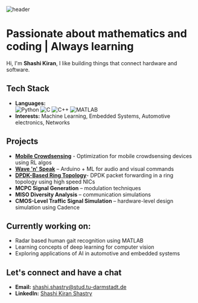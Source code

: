 
![header](https://capsule-render.vercel.app/api?type=waving&color=gradient&height=100&section=header&text=Hello%20World!&fontSize=70&fontColor=ffffff&fontAlignY=50&desc=Welcome%20to%20my%20hub&descAlignY=90)

# Passionate about mathematics and coding | Always learning

Hi, I'm **Shashi Kiran**, I like building things that connect hardware and software.



##  Tech Stack
- **Languages:**  
![Python](https://img.shields.io/badge/-Python-3776AB?logo=python&logoColor=white)
![C](https://img.shields.io/badge/-C-00599C?logo=c&logoColor=white)
![C++](https://img.shields.io/badge/-C++-00599C?logo=cplusplus&logoColor=white)
![MATLAB](https://img.shields.io/badge/-MATLAB-orange)
- **Interests:** Machine Learning, Embedded Systems, Automotive electronics, Networks
<!--- **Tools & Platforms:** Arduino, TensorFlow, PyTorch, Gymnasium, Git, Linux, CAN-based tools -->

##  Projects
- [**Mobile Crowdsensing**](https://github.com/SumJD/MCS_IA_Journal/tree/SKS_modifications) - Optimization for mobile crowdsensing devices using RL algos
- [**Wave 'n' Speak**](https://github.com/shashikiran145/DS2_project) – Arduino + ML for audio and visual commands
- [**DPDK-Based Ring Topology**](https://github.com/shashikiran145/dpdk_project)- DPDK packet forwarding in a ring topology using high speed NICs
- **MCPC Signal Generation** – modulation techniques
- **MISO Diversity Analysis** – communication simulations
- **CMOS-Level Traffic Signal Simulation** – hardware-level design simulation using Cadence

## Currently working on:
- Radar based human gait recognition using MATLAB
- Learning concepts of deep learning for computer vision
- Exploring applications of AI in automotive and embedded systems

## Let's connect and have a chat 
- **Email:** shashi.shastry@stud.tu-darmstadt.de
- **LinkedIn:** [Shashi Kiran Shastry](https://www.linkedin.com/in/shashi-kiran-1011/)


<!--💻 **Engineer | Problem Solver | Lifelong Learner**  
🔧 From **Arduino Prototypes** to **Intelligent Automotive Solutions**  
📊 **Signal Processing Nerd | Networks Enthusiast | AI Explorer**  
🏋️‍♂️ **Strength in Code & in Life – Always Leveling Up**

---

## 🛠️ Tech Stack

**Languages:** Python, C, C++, MATLAB  
**Specialties:** Signal Processing, AI/ML, Embedded Systems, Optimization  
**Tools & Platforms:** Arduino, TensorFlow Lite, PyTorch, Git, Linux

---

## 📌 Featured Projects

- 🔊 **Wave 'n' Speak** – Audio-driven control with Arduino & ML
- 📡 **MCPC Signal Generation** – Advanced modulation techniques
- 📈 **MISO Diversity Analysis** – Simulations for robust communication
- 🚦 **CMOS-Level Traffic Signal Simulation** – Smart infrastructure design

---

## 🌱 What I'm Working On

- Consistently coding in **Python, C & C++** every day
- Exploring **AI applications in automotive systems**
- Building a strong GitHub profile with meaningful projects

---

## 📫 Connect With Me

💌 **Email:** shashi.kiran@example.com *(replace with your real email if you like)*  
🔗 **LinkedIn:** [linkedin.com/in/shashi-kiran](https://linkedin.com)  
💻 **GitHub:** [github.com/shashikiran](https://github.com)

---

> ⚡ _Turning Ideas Into Code, Code Into Impact._

<!--## Hello :) >

<!--
**shashikiran145/shashikiran145** is a ✨ _special_ ✨ repository because its `README.md` (this file) appears on your GitHub profile.

Here are some ideas to get you started:

- 🔭 I’m currently working on ...
- 🌱 I’m currently learning ...
- 👯 I’m looking to collaborate on ...
- 🤔 I’m looking for help with ...
- 💬 Ask me about ...
- 📫 How to reach me: ...
- 😄 Pronouns: ...
- ⚡ Fun fact: ...
-->
